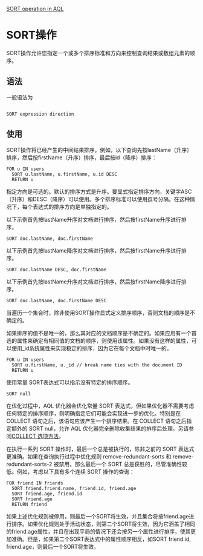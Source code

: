 [SORT operation in AQL](https://docs.arangodb.com/3.11/aql/high-level-operations/sort/)

# SORT操作

SORT操作允许您指定一个或多个排序标准和方向来控制查询结果或数组元素的顺序。

## 语法
一般语法为

```

SORT expression direction

```

## 使用

SORT操作将已经产生的中间结果排序。例如，以下查询先按lastName（升序）排序，然后按firstName（升序）排序，最后按id（降序）排序：

```
FOR u IN users
  SORT u.lastName, u.firstName, u.id DESC
  RETURN u
```

指定方向是可选的。默认的排序方式是升序。要显式指定排序方向，关键字ASC（升序）和DESC（降序）可以使用。多个排序标准可以使用逗号分隔。在这种情况下，每个表达式的排序方向是单独指定的。

以下示例首先按lastName升序对文档进行排序，然后按firstName升序进行排序。
```
SORT doc.lastName, doc.firstName
```
以下示例首先按lastName降序对文档进行排序，然后按firstName升序进行排序。
```
SORT doc.lastName DESC, doc.firstName
```

以下示例首先按lastName升序对文档进行排序，然后按firstName降序进行排序。
```
SORT doc.lastName, doc.firstName DESC
```

当遍历一个集合时，除非使用SORT操作显式定义排序顺序，否则文档的顺序是不确定的。

如果排序的值不是唯一的，那么其对应的文档顺序是不确定的。如果应用有一个首选的属性来确定有相同值的文档的顺序，则使用该属性。如果没有这样的属性，可以使用_id系统属性来实现稳定的排序，因为它在每个文档中时唯一的。

```
FOR u IN users
  SORT u.firstName, u._id // break name ties with the document ID
  RETURN u
```
使用常量 SORT表达式可以指示没有特定的排序顺序。
```
SORT null
```
在优化过程中，AQL 优化器会优化常量 SORT 表达式，但如果优化器不需要考虑任何特定的排序顺序，则明确指定它们可能会实现进一步的优化。特别是在 COLLECT 语句之后，该语句应该产生一个排序结果。在 COLLECT 语句之后指定额外的 SORT null，允许 AQL 优化器完全删除收集结果的排序后处理。另请参阅[COLLECT 选项方法](https://docs.arangodb.com/3.11/aql/high-level-operations/collect/#method)。

在执行一系列 SORT 操作时，最后一个总是被执行的，除非之前的 SORT 表达式更准确。如果在查询执行过程中优化规则 remove-redundant-sorts 和 remove-redundant-sorts-2 被禁用，那么最后一个 SORT 总是获胜的，尽管准确性较低。例如，考虑以下具有多个连续 SORT 操作的查询：
```
FOR friend IN friends
  SORT friend.friend.name, friend.id, friend.age 
  SORT friend.age, friend.id
  SORT friend.age
  RETURN friend
```
如果上述优化规则被停用，则最后一个SORT将生效，并且集合将按friend.age进行排序。如果优化规则处于活动状态，则第二个SORT将生效，因为它涵盖了相同的friend.age属性，并且在出现平局的情况下还会按另一个属性进行排序，使其更加准确。但是，如果第二个SORT表达式中的属性顺序相反，如SORT friend.id, friend.age，则最后一个SORT将生效。